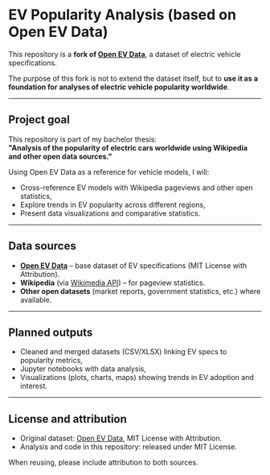 # EV Popularity Analysis (based on Open EV Data)

This repository is a **fork of [Open EV Data](https://github.com/KilowattApp/open-ev-data)**, 
a dataset of electric vehicle specifications.  

The purpose of this fork is not to extend the dataset itself, but to **use it as a foundation 
for analyses of electric vehicle popularity worldwide**.

---

## Project goal

This repository is part of my bachelor thesis:  
**"Analysis of the popularity of electric cars worldwide using Wikipedia and other open data sources."**

Using Open EV Data as a reference for vehicle models, I will:

- Cross-reference EV models with Wikipedia pageviews and other open statistics,
- Explore trends in EV popularity across different regions,
- Present data visualizations and comparative statistics.

---

## Data sources

- **[Open EV Data](https://github.com/KilowattApp/open-ev-data)** – base dataset of EV specifications (MIT License with Attribution).
- **Wikipedia** (via [Wikimedia API](https://wikitech.wikimedia.org/wiki/Analytics/AQS/Pageviews)) – for pageview statistics.
- **Other open datasets** (market reports, government statistics, etc.) where available.

---

## Planned outputs

- Cleaned and merged datasets (CSV/XLSX) linking EV specs to popularity metrics,
- Jupyter notebooks with data analysis,
- Visualizations (plots, charts, maps) showing trends in EV adoption and interest.

---

## License and attribution

- Original dataset: [Open EV Data](https://github.com/KilowattApp/open-ev-data), MIT License with Attribution.  
- Analysis and code in this repository: released under MIT License.  

When reusing, please include attribution to both sources.
